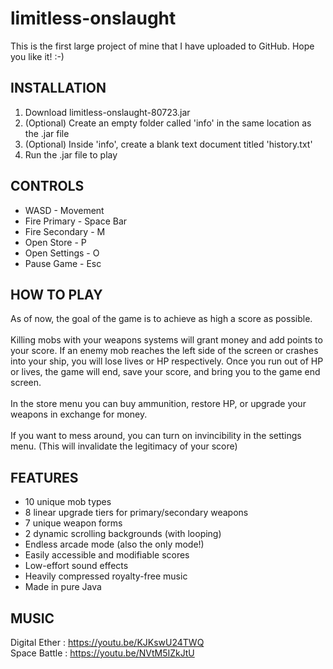 # limitless-onslaught
This is the first large project of mine that I have uploaded to GitHub. Hope you like it! :-) <br />

## INSTALLATION

1. Download limitless-onslaught-80723.jar <br />
2. (Optional) Create an empty folder called 'info' in the same location as the .jar file
3. (Optional) Inside 'info', create a blank text document titled 'history.txt'
4. Run the .jar file to play <br />

## CONTROLS

* WASD - Movement <br />
* Fire Primary - Space Bar <br />
* Fire Secondary - M <br />
* Open Store - P <br />
* Open Settings - O <br />
* Pause Game - Esc <br />

## HOW TO PLAY

As of now, the goal of the game is to achieve as high a score as possible. <br />
<br />
Killing mobs with your weapons systems will grant money and add points to your score. If an enemy mob reaches the left side of the screen or crashes into your ship, you will lose lives or HP respectively. Once you run out of HP or lives, the game will end, save your score, and bring you to the game end screen. <br />
<br />
In the store menu you can buy ammunition, restore HP, or upgrade your weapons in exchange for money. <br />
<br />
If you want to mess around, you can turn on invincibility in the settings menu. (This will invalidate the legitimacy of your score) <br />

## FEATURES

* 10 unique mob types <br />
* 8 linear upgrade tiers for primary/secondary weapons <br />
* 7 unique weapon forms <br />
* 2 dynamic scrolling backgrounds (with looping) <br />
* Endless arcade mode (also the only mode!) <br />
* Easily accessible and modifiable scores <br />
* Low-effort sound effects <br />
* Heavily compressed royalty-free music <br />
* Made in pure Java <br />

## MUSIC

Digital Ether : https://youtu.be/KJKswU24TWQ <br />
Space Battle : https://youtu.be/NVtM5IZkJtU <br />
